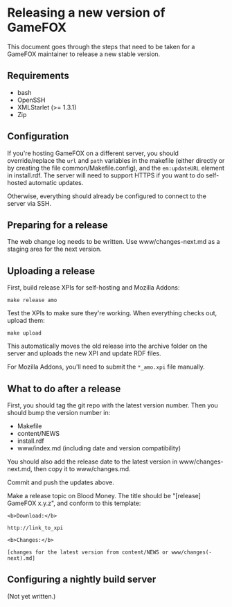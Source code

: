 Releasing a new version of GameFOX
==================================

This document goes through the steps that need to be taken for a GameFOX
maintainer to release a new stable version.

Requirements
------------

* bash
* OpenSSH
* XMLStarlet (>= 1.3.1)
* Zip

Configuration
-------------

If you're hosting GameFOX on a different server, you should override/replace
the `url` and `path` variables in the makefile (either directly or by creating
the file common/Makefile.config), and the `em:updateURL` element in
install.rdf. The server will need to support HTTPS if you want to do
self-hosted automatic updates.

Otherwise, everything should already be configured to connect to the server via
SSH.

Preparing for a release
-----------------------

The web change log needs to be written. Use www/changes-next.md as a staging
area for the next version.

Uploading a release
-------------------

First, build release XPIs for self-hosting and Mozilla Addons:

    make release amo

Test the XPIs to make sure they're working. When everything checks out, upload
them:

    make upload

This automatically moves the old release into the archive folder on the server
and uploads the new XPI and update RDF files.

For Mozilla Addons, you'll need to submit the `*_amo.xpi` file manually.

What to do after a release
--------------------------

First, you should tag the git repo with the latest version number. Then you
should bump the version number in:

* Makefile
* content/NEWS
* install.rdf
* www/index.md (including date and version compatibility)

You should also add the release date to the latest version in
www/changes-next.md, then copy it to www/changes.md.

Commit and push the updates above.

Make a release topic on Blood Money. The title should be "[release] GameFOX
x.y.z", and conform to this template:

    <b>Download:</b>

    http://link_to_xpi

    <b>Changes:</b>

    [changes for the latest version from content/NEWS or www/changes(-next).md]

Configuring a nightly build server
----------------------------------

(Not yet written.)
